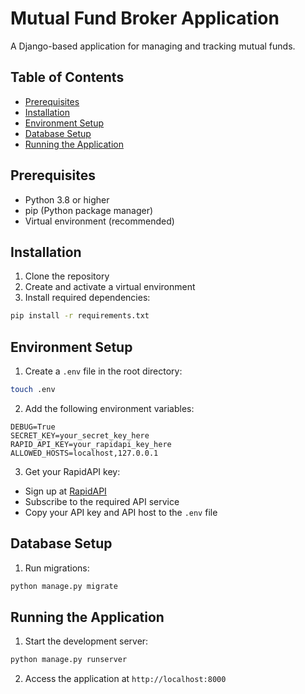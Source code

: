 # Mutual Fund Broker Application

A Django-based application for managing and tracking mutual funds.

## Table of Contents
- [Prerequisites](#prerequisites)
- [Installation](#installation)
- [Environment Setup](#environment-setup)
- [Database Setup](#database-setup)
- [Running the Application](#running-the-application)

## Prerequisites

- Python 3.8 or higher
- pip (Python package manager)
- Virtual environment (recommended)

## Installation

1. Clone the repository
2. Create and activate a virtual environment
3. Install required dependencies:

```bash
pip install -r requirements.txt
```


## Environment Setup

1. Create a `.env` file in the root directory:
```bash
touch .env
```
2. Add the following environment variables:
```
DEBUG=True
SECRET_KEY=your_secret_key_here
RAPID_API_KEY=your_rapidapi_key_here
ALLOWED_HOSTS=localhost,127.0.0.1
```

3. Get your RapidAPI key:
- Sign up at [RapidAPI](https://rapidapi.com/suneetk92/api/latest-mutual-fund-nav)
- Subscribe to the required API service
- Copy your API key and API host to the `.env` file

## Database Setup

1. Run migrations:
```bash
python manage.py migrate
```


## Running the Application

1. Start the development server:
```bash
python manage.py runserver
```

2. Access the application at `http://localhost:8000`
